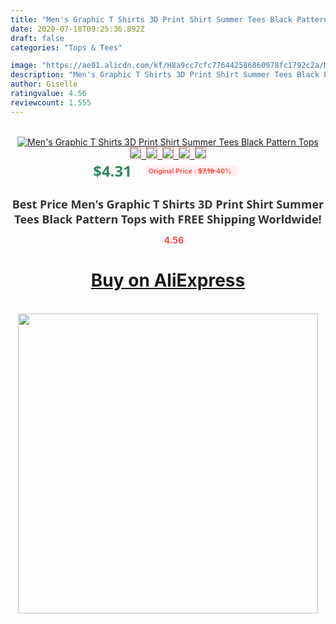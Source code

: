 ```yaml
---
title: "Men's Graphic T Shirts 3D Print Shirt Summer Tees Black Pattern Tops"
date: 2020-07-18T09:25:36.892Z
draft: false
categories: "Tops & Tees"

image: "https://ae01.alicdn.com/kf/H8a9cc7cfc776442586860978fc1792c2a/Men-s-Graphic-T-Shirts-3D-Print-Shirt-Summer-Tees-Black-Pattern-Tops.jpg"
description: "Men's Graphic T Shirts 3D Print Shirt Summer Tees Black Pattern Tops"
author: Giselle
ratingvalue: 4.56
reviewcount: 1.555
---
```

<br>
<div style="text-align: center;">
<a href="https://s.click.aliexpress.com/e/_AZYczR" target="_blank" rel="nofollow noopener noreferrer"><img alt="Men's Graphic T Shirts 3D Print Shirt Summer Tees Black Pattern Tops" class="magnifier-image" src="https://ae01.alicdn.com/kf/H8a9cc7cfc776442586860978fc1792c2a/Men-s-Graphic-T-Shirts-3D-Print-Shirt-Summer-Tees-Black-Pattern-Tops.jpg_640x640.jpg">
<br>
<img style="border:1px solid salmon" src="https://ae01.alicdn.com/kf/H8a9cc7cfc776442586860978fc1792c2a/Men-s-Graphic-T-Shirts-3D-Print-Shirt-Summer-Tees-Black-Pattern-Tops.jpg_120x120.jpg">&nbsp;&nbsp;<img style="border:1px solid salmon" src="https://ae01.alicdn.com/kf/H6debc6cf4b1640229f6b579792bb15fa4/Men-s-Graphic-T-Shirts-3D-Print-Shirt-Summer-Tees-Black-Pattern-Tops.jpg_120x120.jpg">&nbsp;&nbsp;<img style="border:1px solid salmon" src="_120x120.jpg">&nbsp;&nbsp;<img style="border:1px solid salmon" src="_120x120.jpg">&nbsp;&nbsp;<img style="border:1px solid salmon" src="_120x120.jpg"></a></div><br0>
<div style="text-align: center;"><span style="background-color: white; border: 0px; box-sizing: border-box; color: seagreen; display: inline-block; font-family: &quot;open sans&quot; , &quot;arial&quot; , &quot;helvetica&quot; , sans-serif , &quot;heiti&quot;; font-size: 24px; font-stretch: inherit; font-weight: 700; line-height: inherit; margin: 0px 10px 0px 0px; padding: 0px; vertical-align: middle;">$4.31 </span>
<span style="background: rgb(255 , 241 , 241); border-radius: 3px; border: 0px; box-sizing: border-box; color: #ff4747; display: inline-block; font-family: inherit; font-size: 12px; font-stretch: inherit; font-style: inherit; font-variant: inherit; font-weight: 600; line-height: inherit; margin: 0px; padding: 2px 5px; transform: scale(0.9); vertical-align: middle;">Original Price : <b style="text-decoration: line-through;">$7.19 </b> 40%&nbsp;&nbsp;</span></div>
<h1 style="color: #333333; display: inline-block; font-family: &quot;open sans&quot; , &quot;arial&quot; , &quot;helvetica&quot; , sans-serif , &quot;heiti&quot;; font-size: 18px; font-stretch: inherit; font-weight: 700; text-align: center;">Best Price Men's Graphic T Shirts 3D Print Shirt Summer Tees Black Pattern Tops with FREE Shipping Worldwide!</h1>
<div style="color: #ff4747; text-align: center;">
<img src="https://4.bp.blogspot.com/-M0ZcTcb-5uY/XleCXlxnR4I/AAAAAAAAAEc/OrjgMkXV1oMQFaCRZj5HQwOCBcu3w1FegCPcBGAYYCw/s1600/star.png" style="height: 15px;">&nbsp;<b>4.56</b></div>
<div class="button_cont" align="center"><a class="buynow_a" href="https://s.click.aliexpress.com/e/_AZYczR" target="_blank" rel="nofollow noopener noreferrer"><H1>Buy on AliExpress</H1></a></div><br>
<div class="separator" style="clear: both; text-align: center;">
<img src="https://lh3.googleusercontent.com/-pTy5HemUv9M/XlePHvY0dAI/AAAAAAAAAE4/0nX5iRUoIWY8eMW9Dpxeirr157OZliDIgCLcBGAsYHQ/s1600/badge.gif" width="480">
</div>
